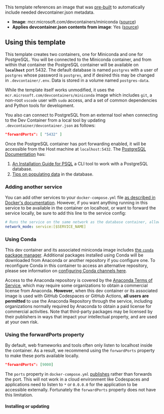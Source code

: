 This template references an image that was [pre-built](https://containers.dev/implementors/reference/#prebuilding) to automatically include needed devcontainer.json metadata.

* **Image**: mcr.microsoft.com/devcontainers/miniconda ([source](https://github.com/devcontainers/images/tree/main/src/miniconda))
* **Applies devcontainer.json contents from image**: Yes ([source](https://github.com/devcontainers/images/blob/main/src/miniconda/.devcontainer/devcontainer.json))

## Using this template

This template creates two containers, one for Miniconda and one for PostgreSQL. You will be connected to the Miniconda container, and from within that container the PostgreSQL container will be available on **`localhost`** port 5432. The default database is named `postgres` with a user of `postgres` whose password is `postgres`, and if desired this may be changed in `.devcontainer/.env`. Data is stored in a volume named `postgres-data`.

While the template itself works unmodified, it uses the `mcr.microsoft.com/devcontainers/miniconda` image which includes `git`, a non-root `vscode` user with `sudo` access, and a set of common dependencies and Python tools for development.

You also can connect to PostgreSQL from an external tool when connecting to the Dev Container from a local tool by updating `.devcontainer/devcontainer.json` as follows:

```json
"forwardPorts": [ "5432" ]
```

Once the PostgreSQL container has port forwarding enabled, it will be accessible from the Host machine at `localhost:5432`. The [PostgreSQL Documentation](https://www.postgresql.org/docs/14/index.html) has:

1. [An Installation Guide for PSQL](https://www.postgresql.org/docs/14/installation.html) a CLI tool to work with a PostgreSQL database.
2. [Tips on populating data](https://www.postgresql.org/docs/14/populate.html) in the database. 

### Adding another service

You can add other services to your `docker-compose.yml` file [as described in Docker's documentation](https://docs.docker.com/compose/compose-file/#service-configuration-reference). However, if you want anything running in this service to be available in the container on localhost, or want to forward the service locally, be sure to add this line to the service config:

```yaml
# Runs the service on the same network as the database container, allows "forwardPorts" in devcontainer.json function.
network_mode: service:[$SERVICE_NAME]
```

### Using Conda
This dev container and its associated miniconda image includes [the `conda` package manager](https://aka.ms/vscode-remote/conda/about). Additional packages installed using Conda will be downloaded from Anaconda or another repository if you configure one. To reconfigure Conda in this container to access an alternative repository, please see information on [configuring Conda channels here](https://aka.ms/vscode-remote/conda/channel-setup).

Access to the Anaconda repository is covered by the [Anaconda Terms of Service](https://aka.ms/vscode-remote/conda/terms), which may require some organizations to obtain a commercial license from Anaconda. **However**, when this dev container or its associated image is used with GitHub Codespaces or GitHub Actions, **all users are permitted** to use the Anaconda Repository through the service, including organizations normally required by Anaconda to obtain a paid license for commercial activities. Note that third-party packages may be licensed by their publishers in ways that impact your intellectual property, and are used at your own risk.

### Using the forwardPorts property

By default, web frameworks and tools often only listen to localhost inside the container. As a result, we recommend using the `forwardPorts` property to make these ports available locally.

```json
"forwardPorts": [9000]
```

The `ports` property in `docker-compose.yml` [publishes](https://docs.docker.com/config/containers/container-networking/#published-ports) rather than forwards the port. This will not work in a cloud environment like Codespaces and applications need to listen to `*` or `0.0.0.0` for the application to be accessible externally. Fortunately the `forwardPorts` property does not have this limitation.

#### Installing or updating 